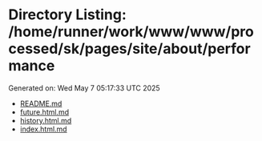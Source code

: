 # Directory Listing: /home/runner/work/www/www/processed/sk/pages/site/about/performance
Generated on: Wed May  7 05:17:33 UTC 2025

- [README.md](README.md)
- [future.html.md](future.html.md)
- [history.html.md](history.html.md)
- [index.html.md](index.html.md)
